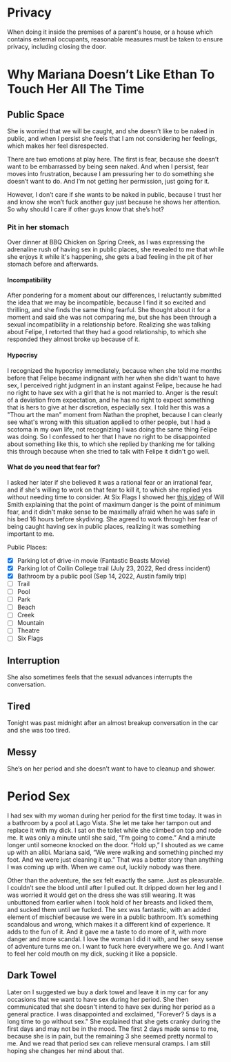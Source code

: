 # Privacy 
When doing it inside the premises of a parent's house, or a house which contains external occupants, reasonable measures must be taken to ensure privacy, including closing the door.


# Why Mariana Doesn’t Like Ethan To Touch Her All The Time

## Public Space
She is worried that we will be caught, and she doesn’t like to be naked in public, and when I persist she feels that I am not considering her feelings, which makes her feel disrespected.

There are two emotions at play here. The first is fear, because she doesn’t want to be embarrassed by being seen naked. And when I persist, fear moves into frustration, because I am pressuring her to do something she doesn’t want to do. And I’m not getting her permission, just going for it.

However, I don’t care if she wants to be naked in public, because I trust her and know she won’t fuck another guy just because he shows her attention. So why should I care if other guys know that she’s hot?

### Pit in her stomach
Over dinner at BBQ Chicken on Spring Creek, as I was expressing the adrenaline rush of having sex in public places, she revealed to me that while she enjoys it while it's happening, she gets a bad feeling in the pit of her stomach before and afterwards.

#### Incompatibility
After pondering for a moment about our differences, I reluctantly submitted the idea that we may be incompatible, because I find it so excited and thrilling, and she finds the same thing fearful. She thought about it for a moment and said she was not comparing me, but she has been through a sexual incompatibility in a relationship before. Realizing she was talking about Felipe, I retorted that they had a good relationship, to which she responded they almost broke up because of it.

#### Hypocrisy
I recognized the hypocrisy immediately, because when she told me months before that Felipe became indignant with her when she didn't want to have sex, I perceived right judgment in an instant against Felipe, because he had no right to have sex with a girl that he is not married to. Anger is the result of a deviation from expectation, and he has no right to expect something that is hers to give at her discretion, especially sex. I told her this was a "Thou art the man" moment from Nathan the prophet, because I can clearly see what's wrong with this situation applied to other people, but I had a scotoma in my own life, not recognizing I was doing the same thing Felipe was doing. So I confessed to her that I have no right to be disappointed about something like this, to which she replied by thanking me for talking this through because when she tried to talk with Felipe it didn't go well.

#### What do you need that fear for?
I asked her later if she believed it was a rational fear or an irrational fear, and if she's willing to work on that fear to kill it, to which she replied yes without needing time to consider. At Six Flags I showed her [this video](https://www.youtube.com/watch?v=bFIB05LGtMs) of Will Smith explaining that the point of maximum danger is the point of minimum fear, and it didn't make sense to be maximally afraid when he was safe in his bed 16 hours before skydiving. She agreed to work through her fear of being caught having sex in public places, realizing it was something important to me.

Public Places:
- [x] Parking lot of drive-in movie (Fantastic Beasts Movie)
- [x] Parking lot of Collin College trail (July 23, 2022, Red dress incident)
- [x] Bathroom by a public pool  (Sep 14, 2022, Austin family trip)
- [ ] Trail
- [ ] Pool
- [ ] Park
- [ ] Beach
- [ ] Creek
- [ ] Mountain
- [ ] Theatre
- [ ] Six Flags

## Interruption
She also sometimes feels that the sexual advances interrupts the conversation.

## Tired
Tonight was past midnight after an almost breakup conversation in the car and she was too tired.

## Messy
She’s on her period and she doesn’t want to have to cleanup and shower.

# Period Sex
I had sex with my woman during her period for the first time today. It was in a bathroom by a pool at Lago Vista. She let me take her tampon out and replace it with my dick. I sat on the toilet while she climbed on top and rode me. It was only a minute until she said, “I’m going to come.” And a minute longer until someone knocked on the door. “Hold up,” I shouted as we came up with an alibi. Mariana said, “We were walking and something pinched my foot. And we were just cleaning it up.” That was a better story than anything I was coming up with. When we came out, luckily nobody was there.

Other than the adventure, the sex felt exactly the same. Just as pleasurable. I couldn’t see the blood until after I pulled out. It dripped down her leg and I was worried it would get on the dress she was still wearing. It was unbuttoned from earlier when I took hold of her breasts and licked them, and sucked them until we fucked. The sex was fantastic, with an added element of mischief because we were in a public bathroom. It’s something scandalous and wrong, which makes it a different kind of experience. It adds to the fun of it. And it gave me a taste to do more of it, with more danger and more scandal. I love the woman I did it with, and her sexy sense of adventure turns me on. I want to fuck here everywhere we go. And I want to feel her cold mouth on my dick, sucking it like a popsicle.

## Dark Towel
Later on I suggested we buy a dark towel and leave it in my car for any occasions that we want to have sex during her period. She then communicated that she doesn't intend to have sex during her period as a general practice. I was disappointed and exclaimed, "Forever? 5 days is a long time to go without sex." She explained that she gets cranky during the first days and may not be in the mood. The first 2 days made sense to me, because she is in pain, but the remaining 3 she seemed pretty normal to me. And we read that period sex can relieve mensural cramps. I am still hoping she changes her mind about that.